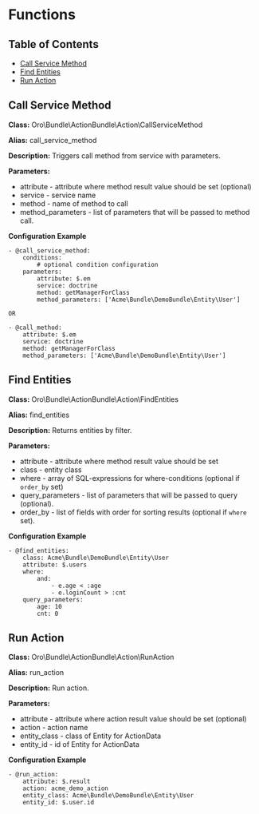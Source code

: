 Functions
=========

Table of Contents
-----------------
 - [Call Service Method](#call-service-method)
 - [Find Entities](#find-entities)
 - [Run Action](#run-action)

Call Service Method
-------------------

**Class:** Oro\Bundle\ActionBundle\Action\CallServiceMethod

**Alias:** call_service_method

**Description:** Triggers call method from service with parameters.

**Parameters:**
 - attribute - attribute where method result value should be set (optional)
 - service - service name
 - method - name of method to call
 - method_parameters - list of parameters that will be passed to method call.

**Configuration Example**
```
- @call_service_method:
    conditions:
        # optional condition configuration
    parameters:
        attribute: $.em
        service: doctrine
        method: getManagerForClass
        method_parameters: ['Acme\Bundle\DemoBundle\Entity\User']

OR

- @call_method:
    attribute: $.em
    service: doctrine
    method: getManagerForClass
    method_parameters: ['Acme\Bundle\DemoBundle\Entity\User']
```

Find Entities
-------------

**Class:** Oro\Bundle\ActionBundle\Action\FindEntities

**Alias:** find_entities

**Description:** Returns entities by filter.

**Parameters:**
 - attribute - attribute where method result value should be set
 - class - entity class
 - where - array of SQL-expressions for where-conditions (optional if `order_by` set)
 - query_parameters - list of parameters that will be passed to query (optional).
 - order_by - list of fields with order for sorting results (optional if `where` set).

**Configuration Example**
```
- @find_entities:
    class: Acme\Bundle\DemoBundle\Entity\User
    attribute: $.users
    where:
        and:
            - e.age < :age
            - e.loginCount > :cnt
    query_parameters:
        age: 10
        cnt: 0
```

Run Action
----------

**Class:** Oro\Bundle\ActionBundle\Action\RunAction

**Alias:** run_action

**Description:** Run action.

**Parameters:**
 - attribute - attribute where action result value should be set (optional)
 - action - action name
 - entity_class - class of Entity for ActionData
 - entity_id - id of Entity for ActionData

**Configuration Example**
```
- @run_action:
    attribute: $.result
    action: acme_demo_action
    entity_class: Acme\Bundle\DemoBundle\Entity\User
    entity_id: $.user.id
```
